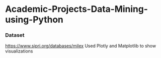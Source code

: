 # Academic-Projects-Data-Mining-using-Python
### Dataset
https://www.sipri.org/databases/milex
Used Plotly and Matplotlib to show visualizations 
